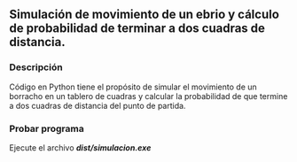 
## Simulación de movimiento de un ebrio y cálculo de probabilidad de terminar a dos cuadras de distancia.

### Descripción
Código en Python tiene el propósito de simular el movimiento de un borracho en un tablero de cuadras y calcular la probabilidad de que termine a dos cuadras de distancia del punto de partida.

### Probar programa
Ejecute el archivo ***dist/simulacion.exe***
